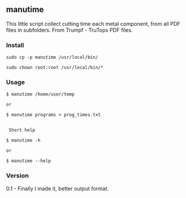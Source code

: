 manutime
-----

This little script collect cutting time each metal component, from all PDF files in subfolders.
From Trumpf - TruTops PDF files.

### Install
```
sudo cp -p manutime /usr/local/bin/

sudo chown root:root /usr/local/bin/*
```

### Usage

```
$ manutime /home/user/temp

or

$ manutime programs > prog_times.txt


 Short help

$ manutime -h 

or

$ manutime --help

```
### Version

0.1 - Finally I made it, better output format.
